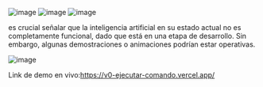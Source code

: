 ![image](https://github.com/user-attachments/assets/161f94f8-4a60-4a5e-b082-234acddad131)
![image](https://github.com/user-attachments/assets/9c9c1604-0ab9-4b27-a3d6-5c0e1e5ed676)
![image](https://github.com/user-attachments/assets/b409f7fb-6264-47fe-8fc1-f012659c2a25)

 es crucial señalar que la inteligencia artificial en su estado actual no es completamente funcional, dado que está en una etapa de desarrollo. Sin embargo, algunas demostraciones o animaciones podrían estar operativas.

![image](https://github.com/user-attachments/assets/9a543513-b711-46c3-bbe8-f447394c096d)

Link de demo en vivo:https://v0-ejecutar-comando.vercel.app/ 
